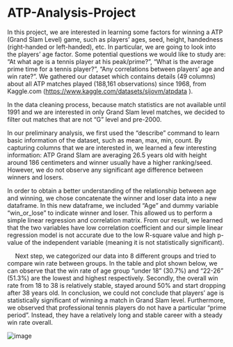 # ATP-Analysis-Project

In this project, we are interested in learning some factors for winning a ATP (Grand Slam Level) game, such as players’ ages, seed, height, handedness (right-handed or left-handed), etc. In particular, we are going to look into the players’ age factor. Some potential questions we would like to study are: “At what age is a tennis player at his peak/prime?”, “What is the average prime time for a tennis player?”, “Any correlations between players’ age and win rate?”. We gathered our dataset which contains details (49 columns) about all ATP matches played  (188,161 observations) since 1968, from Kaggle.com (https://www.kaggle.com/datasets/sijovm/atpdata ). 
 
In the data cleaning process, because match statistics are not available until 1991 and we are interested in only Grand Slam level matches, we decided to filter out matches that are not “G” level and pre-2000.
 
In our preliminary analysis, we first used the “describe” command to learn basic information of the dataset, such as mean, max, min, count. By capturing columns that we are interested in, we learned a few interesting information: ATP Grand Slam are averaging 26.5 years old with height around 186 centimeters and winner usually have a higher ranking/seed. However, we do not observe any significant age difference between winners and losers.
  
In order to obtain a better understanding of the relationship between age and winning, we chose concatenate the winner and loser data into a new dataframe. In this new dataframe, we included “Age” and dummy variable “win_or_lose” to indicate winner and loser. This allowed us to perform a simple linear regression and correlation matrix. 
From our result, we learned that the two variables have low correlation coefficient and our simple linear regression model is not accurate due to the low R-square value and high p-value of the independent variable (meaning it is not statistically significant).

 
	Next step, we categorized our data into 8 different groups and tried to compare win rate between groups. In the table and plot shown below, we can observe that the win rate of age group “under 18” (30.7%) and “22-26” (51.3%) are the lowest and highest respectively. Secondly, the overall win rate from 18 to 38 is relatively stable, stayed around 50% and start dropping after 38 years old.
	In conclusion, we could not conclude that players’ age is statistically significant of winning a match in Grand Slam level. Furthermore, we observed that professional tennis players do not have a particular “prime period”. Instead, they have a relatively long and stable career with a steady win rate overall.  

![image](https://github.com/Jecoc907/ATP-Analysis-Project/assets/71363412/912f5cb8-8c9c-441a-b75f-7e15d03881fa)
